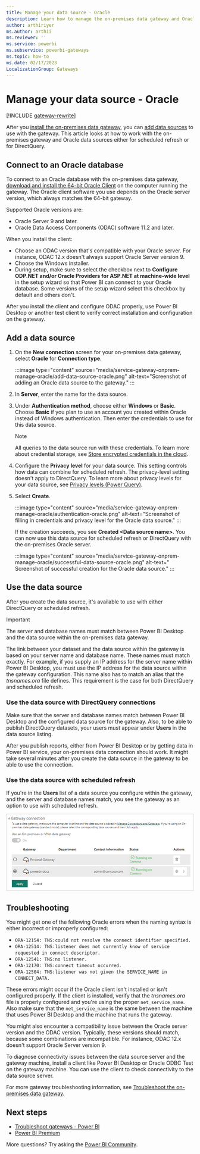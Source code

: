```yaml
---
title: Manage your data source - Oracle
description: Learn how to manage the on-premises data gateway and Oracle data sources that belong to that gateway.
author: arthiriyer
ms.author: arthii
ms.reviewer: ''
ms.service: powerbi
ms.subservice: powerbi-gateways
ms.topic: how-to
ms.date: 02/17/2023
LocalizationGroup: Gateways
---
```


# Manage your data source - Oracle

[!INCLUDE [gateway-rewrite](../includes/gateway-rewrite.md)]

After you [install the on-premises data gateway](/data-integration/gateway/service-gateway-install), you can [add data sources](service-gateway-data-sources.md#add-a-data-source) to use with the gateway. This article looks at how to work with the on-premises gateway and Oracle data sources either for scheduled refresh or for DirectQuery.

<a name="install-the-oracle-client"></a>
## Connect to an Oracle database

To connect to an Oracle database with the on-premises data gateway, [download and install the 64-bit Oracle Client](https://www.oracle.com/database/technologies/net-downloads.html) on the computer running the gateway. The Oracle client software you use depends on the Oracle server version, which always matches the 64-bit gateway.

Supported Oracle versions are: 
- Oracle Server 9 and later.
- Oracle Data Access Components (ODAC) software 11.2 and later.

When you install the client:

- Choose an ODAC version that's compatible with your Oracle server. For instance, ODAC 12.x doesn't always support Oracle Server version 9.
- Choose the Windows installer.
- During setup, make sure to select the checkbox next to **Configure ODP.NET and/or Oracle Providers for ASP.NET at machine-wide level** in the setup wizard so that Power BI can connect to your Oracle database. Some versions of the setup wizard select this checkbox by default and others don't.

After you install the client and configure ODAC properly, use Power BI Desktop or another test client to verify correct installation and configuration on the gateway.

## Add a data source

1. On the **New connection** screen for your on-premises data gateway, select **Oracle** for **Connection type**.

   :::image type="content" source="media/service-gateway-onprem-manage-oracle/add-data-source-oracle.png" alt-text="Screenshot of adding an Oracle data source to the gateway." :::

1. In **Server**, enter the name for the data source.

1. Under **Authentication method**, choose either **Windows** or **Basic**. Choose **Basic** if you plan to use an account you created within Oracle instead of Windows authentication. Then enter the credentials to use for this data source.

   > [!NOTE]
   > All queries to the data source run with these credentials. To learn more about credential storage, see [Store encrypted credentials in the cloud](service-gateway-data-sources.md#store-encrypted-credentials-in-the-cloud).

1. Configure the **Privacy level** for your data source. This setting controls how data can combine for scheduled refresh. The privacy-level setting doesn't apply to DirectQuery. To learn more about privacy levels for your data source, see [Privacy levels (Power Query)](https://support.office.com/article/Privacy-levels-Power-Query-CC3EDE4D-359E-4B28-BC72-9BEE7900B540).

1. Select **Create**.

   :::image type="content" source="media/service-gateway-onprem-manage-oracle/authentication-oracle.png" alt-text="Screenshot of filling in credentials and privacy level for the Oracle data source." :::

   If the creation succeeds, you see **Created \<Data source name>**. You can now use this data source for scheduled refresh or DirectQuery with the on-premises Oracle server. 

   :::image type="content" source="media/service-gateway-onprem-manage-oracle/successful-data-source-oracle.png" alt-text=" Screenshot of successful creation for the Oracle data source." :::

## Use the data source

After you create the data source, it's available to use with either DirectQuery or scheduled refresh.

> [!IMPORTANT]
> The server and database names must match between Power BI Desktop and the data source within the on-premises data gateway.

The link between your dataset and the data source within the gateway is based on your server name and database name. These names must match exactly. For example, if you supply an IP address for the server name within Power BI Desktop, you must use the IP address for the data source within the gateway configuration. This name also has to match an alias that the *tnsnames.ora* file defines. This requirement is the case for both DirectQuery and scheduled refresh.

### Use the data source with DirectQuery connections

Make sure that the server and database names match between Power BI Desktop and the configured data source for the gateway. Also, to be able to publish DirectQuery datasets, your users must appear under **Users** in the data source listing.

After you publish reports, either from Power BI Desktop or by getting data in Power BI service, your on-premises data connection should work. It might take several minutes after you create the data source in the gateway to be able to use the connection.

### Use the data source with scheduled refresh

If you're in the **Users** list of a data source you configure within the gateway, and the server and database names match, you see the gateway as an option to use with scheduled refresh.

![Screenshot that shows the gateway connection settings.](media/service-gateway-onprem-manage-oracle/powerbi-gateway-enterprise-schedule-refresh.png)

## Troubleshooting

You might get one of the following Oracle errors when the naming syntax is either incorrect or improperly configured:

* `ORA-12154: TNS:could not resolve the connect identifier specified.`
* `ORA-12514: TNS:listener does not currently know of service requested in connect descriptor.`
* `ORA-12541: TNS:no listener.`
* `ORA-12170: TNS:connect timeout occurred.`
* `ORA-12504: TNS:listener was not given the SERVICE_NAME in CONNECT_DATA.`

These errors might occur if the Oracle client isn't installed or isn't configured properly. If the client is installed, verify that the *tnsnames.ora* file is properly configured and you're using the proper `net_service_name`. Also make sure that the `net_service_name` is the same between the machine that uses Power BI Desktop and the machine that runs the gateway.

You might also encounter a compatibility issue between the Oracle server version and the ODAC version. Typically, these versions should match, because some combinations are incompatible. For instance, ODAC 12.x doesn't support Oracle Server version 9.

To diagnose connectivity issues between the data source server and the gateway machine, install a client like Power BI Desktop or Oracle ODBC Test on the gateway machine. You can use the client to check connectivity to the data source server.

For more gateway troubleshooting information, see [Troubleshoot the on-premises data gateway](/data-integration/gateway/service-gateway-tshoot).

## Next steps

* [Troubleshoot gateways - Power BI](service-gateway-onprem-tshoot.md)
* [Power BI Premium](../enterprise/service-premium-what-is.md)

More questions? Try asking the [Power BI Community](https://community.powerbi.com/).
